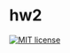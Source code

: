 # hw2

[![MIT license](https://img.shields.io/badge/license-MIT-blue.svg)](https://github.com/stormtrooper1859/fp-homework2020/blob/master/hw2/LICENSE)
